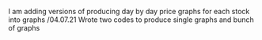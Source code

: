 I am adding versions of producing day by day price graphs for each stock into graphs
/04.07.21 Wrote two codes to produce single graphs and bunch of graphs
